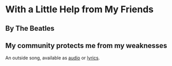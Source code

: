 # With a Little Help from My Friends
## By The Beatles
## My community protects me from my weaknesses

An outside song, available as [audio](https://archive.org/details/WithALittleHelpFromMyFriends_132) or [lyrics](http://www.metrolyrics.com/with-a-little-help-from-my-friends-lyrics-beatles.html).